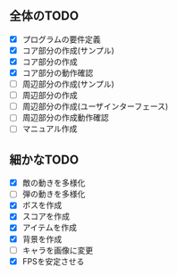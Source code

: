 ## 全体のTODO
- [x] プログラムの要件定義
- [x] コア部分の作成(サンプル)
- [x] コア部分の作成
- [x] コア部分の動作確認
- [ ] 周辺部分の作成(サンプル)
- [ ] 周辺部分の作成
- [ ] 周辺部分の作成(ユーザインターフェース)
- [ ] 周辺部分の作成動作確認
- [ ] マニュアル作成

## 細かなTODO
- [x] 敵の動きを多様化
- [ ] 弾の動きを多様化
- [x] ボスを作成
- [x] スコアを作成
- [x] アイテムを作成
- [x] 背景を作成
- [ ] キャラを画像に変更
- [x] FPSを安定させる